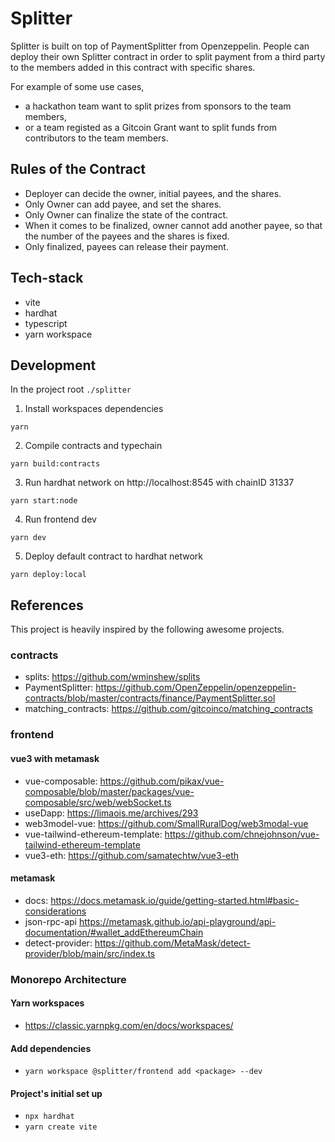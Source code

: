 # Splitter
Splitter is built on top of PaymentSplitter from Openzeppelin. People can deploy their own Splitter contract in order to split payment from a third party to the members added in this contract with specific shares.

For example of some use cases,
- a hackathon team want to split prizes from sponsors to the team members,
- or a team registed as a Gitcoin Grant want to split funds from contributors to the team members.

## Rules of the Contract
- Deployer can decide the owner, initial payees, and the shares.
- Only Owner can add payee, and set the shares.
- Only Owner can finalize the state of the contract.
- When it comes to be finalized, owner cannot add another payee, so that the number of the payees and the shares is fixed.
- Only finalized, payees can release their payment.

## Tech-stack
- vite
- hardhat
- typescript
- yarn workspace

## Development
In the project root `./splitter`

1. Install workspaces dependencies
```
yarn
```
2. Compile contracts and typechain
```
yarn build:contracts
```
3. Run hardhat network on http://localhost:8545 with chainID 31337
```
yarn start:node
```

4. Run frontend dev
```
yarn dev
```

5. Deploy default contract to hardhat network
```
yarn deploy:local
```


## References
This project is heavily inspired by the following awesome projects.

### contracts
- splits: https://github.com/wminshew/splits
- PaymentSplitter: https://github.com/OpenZeppelin/openzeppelin-contracts/blob/master/contracts/finance/PaymentSplitter.sol
- matching_contracts: https://github.com/gitcoinco/matching_contracts

### frontend
#### vue3 with metamask
- vue-composable: https://github.com/pikax/vue-composable/blob/master/packages/vue-composable/src/web/webSocket.ts
- useDapp: https://limaois.me/archives/293
- web3model-vue: https://github.com/SmallRuralDog/web3modal-vue
- vue-tailwind-ethereum-template: https://github.com/chnejohnson/vue-tailwind-ethereum-template
- vue3-eth: https://github.com/samatechtw/vue3-eth

#### metamask
- docs: https://docs.metamask.io/guide/getting-started.html#basic-considerations
- json-rpc-api https://metamask.github.io/api-playground/api-documentation/#wallet_addEthereumChain
- detect-provider: https://github.com/MetaMask/detect-provider/blob/main/src/index.ts

### Monorepo Architecture
#### Yarn workspaces
- https://classic.yarnpkg.com/en/docs/workspaces/

#### Add dependencies
- `yarn workspace @splitter/frontend add <package> --dev`

#### Project's initial set up
- `npx hardhat`
- `yarn create vite`